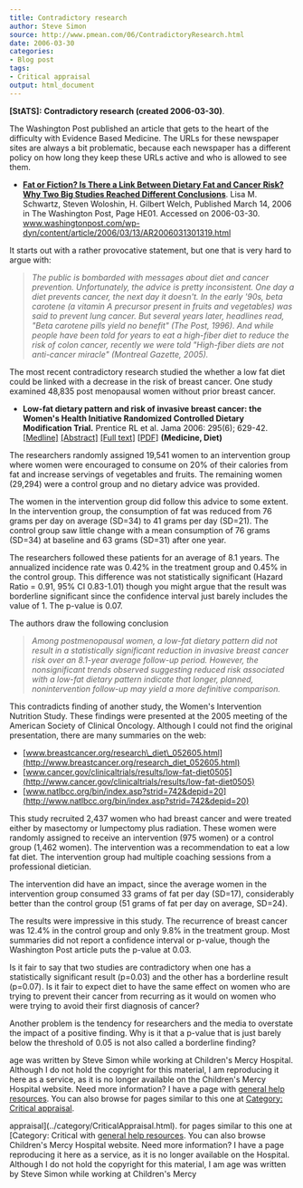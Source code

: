 ```yaml
---
title: Contradictory research
author: Steve Simon
source: http://www.pmean.com/06/ContradictoryResearch.html
date: 2006-03-30
categories:
- Blog post
tags:
- Critical appraisal
output: html_document
---
```

**[StATS]:** **Contradictory research (created
2006-03-30)**.

The Washington Post published an article that gets to the heart of the
difficulty with Evidence Based Medicine. The URLs for these newspaper
sites are always a bit problematic, because each newspaper has a
different policy on how long they keep these URLs active and who is
allowed to see them.

-   **[Fat or Fiction? Is There a Link Between Dietary Fat and Cancer
    Risk? Why Two Big Studies Reached Different
    Conclusions](http://www.washingtonpost.com/wp-dyn/content/article/2006/03/13/AR2006031301319.html)**.
    Lisa M. Schwartz, Steven Woloshin, H. Gilbert Welch, Published March
    14, 2006 in The Washington Post, Page HE01. Accessed on 2006-03-30.
    www.washingtonpost.com/wp-dyn/content/article/2006/03/13/AR2006031301319.html

It starts out with a rather provocative statement, but one that is very
hard to argue with:

> *The public is bombarded with messages about diet and cancer
> prevention. Unfortunately, the advice is pretty inconsistent. One day
> a diet prevents cancer, the next day it doesn\'t. In the early \'90s,
> beta carotene (a vitamin A precursor present in fruits and vegetables)
> was said to prevent lung cancer. But several years later, headlines
> read, \"Beta carotene pills yield no benefit\" (The Post, 1996). And
> while people have been told for years to eat a high-fiber diet to
> reduce the risk of colon cancer, recently we were told \"High-fiber
> diets are not anti-cancer miracle\" (Montreal Gazette, 2005).*

The most recent contradictory research studied the whether a low fat
diet could be linked with a decrease in the risk of breast cancer. One
study examined 48,835 post menopausal women without prior breast cancer.

-   **Low-fat dietary pattern and risk of invasive breast cancer: the
    Women\'s Health Initiative Randomized Controlled Dietary
    Modification Trial.** Prentice RL et al. Jama 2006: 295(6); 629-42.
    [\[Medline\]](http://www.ncbi.nlm.nih.gov/entrez/query.fcgi?cmd=Retrieve&db=PubMed&list_uids=16467232&dopt=Abstract)
    [\[Abstract\]](http://jama.ama-assn.org/cgi/content/abstract/295/6/629)
    [\[Full text\]](http://jama.ama-assn.org/cgi/content/full/295/6/629)
    [\[PDF\]](http://jama.ama-assn.org/cgi/reprint/295/6/629.pdf)
    **(Medicine, Diet)**

The researchers randomly assigned 19,541 women to an intervention group
where women were encouraged to consume on 20% of their calories from fat
and increase servings of vegetables and fruits. The remaining women
(29,294) were a control group and no dietary advice was provided.

The women in the intervention group did follow this advice to some
extent. In the intervention group, the consumption of fat was reduced
from 76 grams per day on average (SD=34) to 41 grams per day (SD=21).
The control group saw little change with a mean consumption of 76 grams
(SD=34) at baseline and 63 grams (SD=31) after one year.

The researchers followed these patients for an average of 8.1 years. The
annualized incidence rate was 0.42% in the treatment group and 0.45% in
the control group. This difference was not statistically significant
(Hazard Ratio = 0.91, 95% CI 0.83-1.01) though you might argue that the
result was borderline significant since the confidence interval just
barely includes the value of 1. The p-value is 0.07.

The authors draw the following conclusion

> *Among postmenopausal women, a low-fat dietary pattern did not result
> in a statistically significant reduction in invasive breast cancer
> risk over an 8.1-year average follow-up period. However, the
> nonsignificant trends observed suggesting reduced risk associated with
> a low-fat dietary pattern indicate that longer, planned,
> nonintervention follow-up may yield a more definitive comparison.*

This contradicts finding of another study, the Women\'s Intervention
Nutrition Study. These findings were presented at the 2005 meeting of
the American Society of Clinical Oncology. Although I could not find the
original presentation, there are many summaries on the web:

-   [www.breastcancer.org/research\_diet\_052605.html](http://www.breastcancer.org/research_diet_052605.html)
-   [www.cancer.gov/clinicaltrials/results/low-fat-diet0505](http://www.cancer.gov/clinicaltrials/results/low-fat-diet0505)
-   [www.natlbcc.org/bin/index.asp?strid=742&depid=20](http://www.natlbcc.org/bin/index.asp?strid=742&depid=20)

This study recruited 2,437 women who had breast cancer and were treated
either by masectomy or lumpectomy plus radiation. These women were
randomly assigned to receive an intervention (975 women) or a control
group (1,462 women). The intervention was a recommendation to eat a low
fat diet. The intervention group had multiple coaching sessions from a
professional dietician.

The intervention did have an impact, since the average women in the
intervention group consumed 33 grams of fat per day (SD=17),
considerably better than the control group (51 grams of fat per day on
average, SD=24).

The results were impressive in this study. The recurrence of breast
cancer was 12.4% in the control group and only 9.8% in the treatment
group. Most summaries did not report a confidence interval or p-value,
though the Washington Post article puts the p-value at 0.03.

Is it fair to say that two studies are contradictory when one has a
statistically significant result (p=0.03) and the other has a borderline
result (p=0.07). Is it fair to expect diet to have the same effect on
women who are trying to prevent their cancer from recurring as it would
on women who were trying to avoid their first diagnosis of cancer?

Another problem is the tendency for researchers and the media to
overstate the impact of a positive finding. Why is it that a p-value
that is just barely below the threshold of 0.05 is not also called a
borderline finding?

age was written by Steve Simon while working at Children\'s Mercy
Hospital. Although I do not hold the copyright for this material, I am
reproducing it here as a service, as it is no longer available on the
Children\'s Mercy Hospital website. Need more information? I have a page
with [general help resources](../GeneralHelp.html). You can also browse
for pages similar to this one at [Category: Critical
appraisal](../category/CriticalAppraisal.html).
<!---More--->
appraisal](../category/CriticalAppraisal.html).
for pages similar to this one at [Category: Critical
with [general help resources](../GeneralHelp.html). You can also browse
Children\'s Mercy Hospital website. Need more information? I have a page
reproducing it here as a service, as it is no longer available on the
Hospital. Although I do not hold the copyright for this material, I am
age was written by Steve Simon while working at Children\'s Mercy

<!---Do not use
**[StATS]:** **Contradictory research (created
age was written by Steve Simon while working at Children\'s Mercy
Hospital. Although I do not hold the copyright for this material, I am
reproducing it here as a service, as it is no longer available on the
Children\'s Mercy Hospital website. Need more information? I have a page
with [general help resources](../GeneralHelp.html). You can also browse
for pages similar to this one at [Category: Critical
appraisal](../category/CriticalAppraisal.html).
--->

